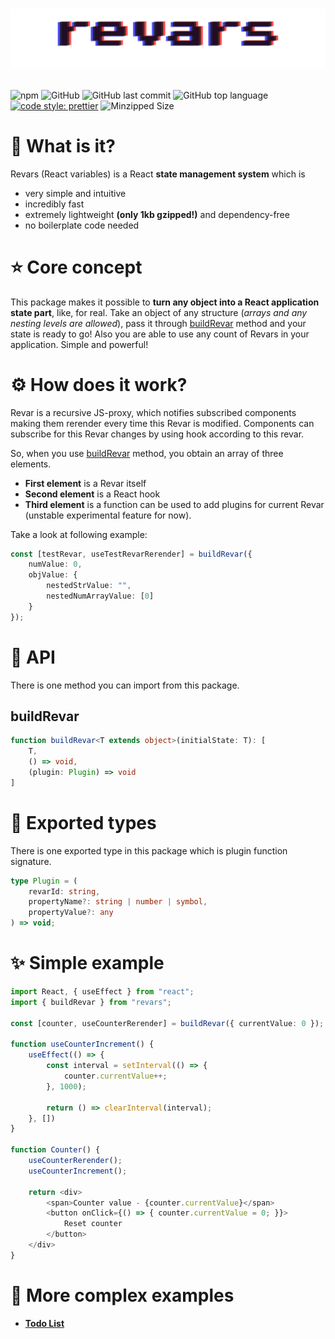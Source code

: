 # <p align="center">![Revars logo](/revars.svg "Logo")</p>
![npm](https://img.shields.io/npm/v/revars)
![GitHub](https://img.shields.io/github/license/alevnyacow/revars)
![GitHub last commit](https://img.shields.io/github/last-commit/alevnyacow/revars)
![GitHub top language](https://img.shields.io/github/languages/top/alevnyacow/revars)
[![code style: prettier](https://img.shields.io/badge/code_style-prettier-ff69b4.svg?style=flat-square)](https://github.com/prettier/prettier)
![Minzipped Size](https://badgen.net/bundlephobia/minzip/revars)

# 💫 What is it?

Revars (React variables) is a React **state management system** which is

-  very simple and intuitive
-  incredibly fast
-  extremely lightweight **(only 1kb gzipped!)** and dependency-free
-  no boilerplate code needed

# ⭐ Core concept

This package makes it possible to **turn any object into a React application state part**, like, for real. Take an object of any structure (*arrays and any nesting levels are allowed*), pass it through [buildRevar](#build-revar) method and your state is ready to go! Also you are able to use any count of Revars in your application. Simple and powerful!

# ⚙ How does it work?

Revar is a recursive JS-proxy, which notifies subscribed components making them rerender every time this Revar is modified. Components can subscribe for this Revar changes by using hook according to this revar.

So, when you use [buildRevar](#build-revar) method, you obtain an array of three elements.

- **First element** is a Revar itself
- **Second element** is a React hook
- **Third element** is a function can be used to add plugins for current Revar (unstable experimental feature for now).

Take a look at following example:

```ts
const [testRevar, useTestRevarRerender] = buildRevar({ 
    numValue: 0,
    objValue: {
        nestedStrValue: "",
        nestedNumArrayValue: [0]
    }
});
```

# 📔 API

There is one method you can import from this package.

## <a id='build-revar'></a>**buildRevar**

```ts
function buildRevar<T extends object>(initialState: T): [
    T,
    () => void,
    (plugin: Plugin) => void
]
```

# 🧩 Exported types

There is one exported type in this package which is plugin function signature.

```ts
type Plugin = (
    revarId: string,
    propertyName?: string | number | symbol,
    propertyValue?: any
) => void;
```

# ✨ Simple example

```ts
import React, { useEffect } from "react";
import { buildRevar } from "revars";

const [counter, useCounterRerender] = buildRevar({ currentValue: 0 });

function useCounterIncrement() {
    useEffect(() => {
        const interval = setInterval(() => {
            counter.currentValue++;
        }, 1000);

        return () => clearInterval(interval); 
    }, [])
}

function Counter() {
    useCounterRerender();
    useCounterIncrement();

    return <div>
        <span>Counter value - {counter.currentValue}</span>
        <button onClick={() => { counter.currentValue = 0; }}>
            Reset counter
        </button>
    </div>
}
```

# 🌌 More complex examples

- **[Todo List](https://codesandbox.io/s/revars-complex-todos-demo-77qo3)**